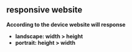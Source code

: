 ## responsive website
<b>According to the device website will response<b>
- landscape: width > height
- portrait: height > width